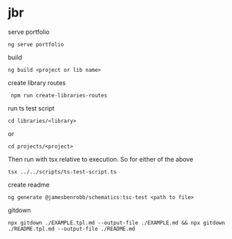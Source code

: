# jbr

serve portfolio
``` 
ng serve portfolio
```

build
```
ng build <project or lib name>
```

create library routes
```
 npm run create-libraries-routes
```

run ts test script
```
cd libraries/<library>
```
or
```
cd projects/<project>
```
Then run with tsx relative to execution.
So for either of the above
```
tsx ../../scripts/ts-test-script.ts
```
create readme
```
ng generate @jamesbenrobb/schematics:tsc-test <path to file>
```

gitdown
```
npx gitdown ./EXAMPLE.tpl.md --output-file ./EXAMPLE.md && npx gitdown ./README.tpl.md --output-file ./README.md
```




